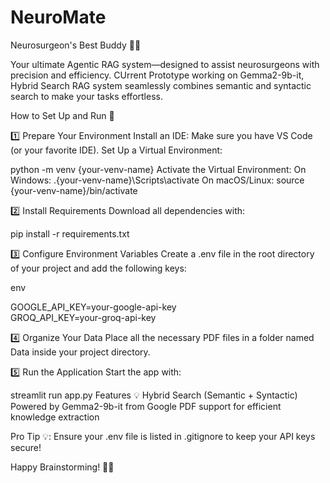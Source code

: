 # NeuroMate
Neurosurgeon's Best Buddy 🧠🤖

Your ultimate Agentic RAG system—designed to assist neurosurgeons with precision and efficiency. CUrrent Prototype working on Gemma2-9b-it, Hybrid Search RAG system seamlessly combines semantic and syntactic search to make your tasks effortless.

How to Set Up and Run 🚀

1️⃣ Prepare Your Environment
Install an IDE: Make sure you have VS Code (or your favorite IDE).
Set Up a Virtual Environment:

python -m venv {your-venv-name}
Activate the Virtual Environment:
On Windows:
.\{your-venv-name}\Scripts\activate
On macOS/Linux:
source {your-venv-name}/bin/activate

2️⃣ Install Requirements
Download all dependencies with:


pip install -r requirements.txt

3️⃣ Configure Environment Variables
Create a .env file in the root directory of your project and add the following keys:

env

GOOGLE_API_KEY=your-google-api-key  
GROQ_API_KEY=your-groq-api-key  

4️⃣ Organize Your Data
Place all the necessary PDF files in a folder named Data inside your project directory.

5️⃣ Run the Application
Start the app with:


streamlit run app.py
Features 💡
Hybrid Search (Semantic + Syntactic)
Powered by Gemma2-9b-it from Google
PDF support for efficient knowledge extraction



Pro Tip 💡: Ensure your .env file is listed in .gitignore to keep your API keys secure!

Happy Brainstorming! 🧠✨


